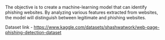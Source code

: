 The objective is to create a
machine-learning model that can identify phishing websites. By analyzing various
features extracted from websites, the model will distinguish between legitimate and
phishing websites.

Dataset link - https://www.kaggle.com/datasets/shashwatwork/web-page-phishing-detection-dataset
